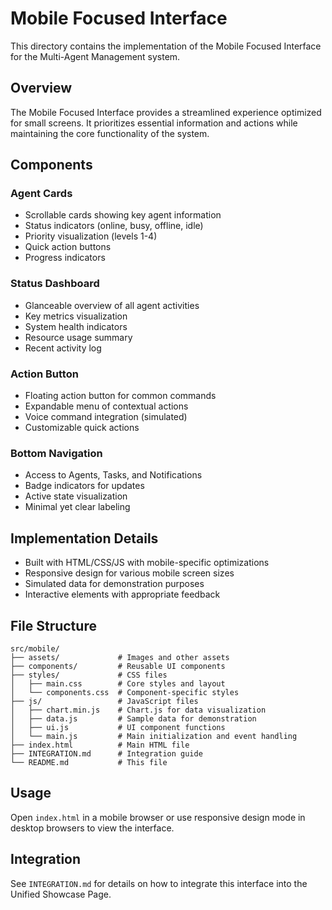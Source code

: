 # Mobile Focused Interface

This directory contains the implementation of the Mobile Focused Interface for the Multi-Agent Management system.

## Overview

The Mobile Focused Interface provides a streamlined experience optimized for small screens. It prioritizes essential information and actions while maintaining the core functionality of the system.

## Components

### Agent Cards
- Scrollable cards showing key agent information
- Status indicators (online, busy, offline, idle)
- Priority visualization (levels 1-4)
- Quick action buttons
- Progress indicators

### Status Dashboard
- Glanceable overview of all agent activities
- Key metrics visualization
- System health indicators
- Resource usage summary
- Recent activity log

### Action Button
- Floating action button for common commands
- Expandable menu of contextual actions
- Voice command integration (simulated)
- Customizable quick actions

### Bottom Navigation
- Access to Agents, Tasks, and Notifications
- Badge indicators for updates
- Active state visualization
- Minimal yet clear labeling

## Implementation Details

- Built with HTML/CSS/JS with mobile-specific optimizations
- Responsive design for various mobile screen sizes
- Simulated data for demonstration purposes
- Interactive elements with appropriate feedback

## File Structure

```
src/mobile/
├── assets/             # Images and other assets
├── components/         # Reusable UI components
├── styles/             # CSS files
│   ├── main.css        # Core styles and layout
│   └── components.css  # Component-specific styles
├── js/                 # JavaScript files
│   ├── chart.min.js    # Chart.js for data visualization
│   ├── data.js         # Sample data for demonstration
│   ├── ui.js           # UI component functions
│   └── main.js         # Main initialization and event handling
├── index.html          # Main HTML file
├── INTEGRATION.md      # Integration guide
└── README.md           # This file
```

## Usage

Open `index.html` in a mobile browser or use responsive design mode in desktop browsers to view the interface.

## Integration

See `INTEGRATION.md` for details on how to integrate this interface into the Unified Showcase Page.


